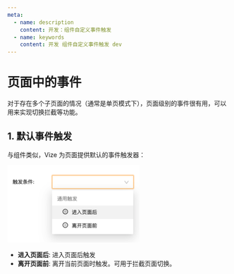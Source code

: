 ```yaml
---
meta:
  - name: description
    content: 开发：组件自定义事件触发
  - name: keywords
    content: 开发 组件自定义事件触发 dev
---
```


# 页面中的事件

对于存在多个子页面的情况（通常是单页模式下），页面级别的事件很有用，可以用来实现切换拦截等功能。

## 1. 默认事件触发

与组件类似，Vize 为页面提供默认的事件触发器：

<img src="./7.png" class="zoom" alt="Preview" style="width: 300px;"/>

- **进入页面后**: 进入页面后触发
- **离开页面前**: 离开当前页面时触发。可用于拦截页面切换。
